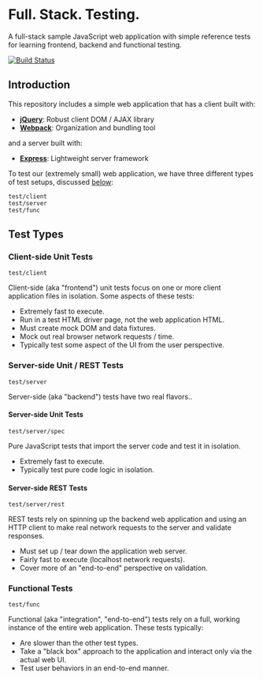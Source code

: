 Full. Stack. Testing.
=====================

A full-stack sample JavaScript web application with simple reference tests
for learning frontend, backend and functional testing.

[![Build Status][trav_img]][trav_site]

## Introduction

This repository includes a simple web application that has a client built with:

* **[jQuery](http://jquery.com/)**: Robust client DOM / AJAX library
* **[Webpack](http://webpack.github.io/)**: Organization and bundling tool

and a server built with:

* **[Express](http://expressjs.com/)**: Lightweight server framework

To test our (extremely small) web application, we have three different types
of test setups, discussed [below](#test-types):

```
test/client
test/server
test/func
```

## Test Types

### Client-side Unit Tests

`test/client`

Client-side (aka "frontend") unit tests focus on one or more client application
files in isolation. Some aspects of these tests:

* Extremely fast to execute.
* Run in a test HTML driver page, not the web application HTML.
* Must create mock DOM and data fixtures.
* Mock out real browser network requests / time.
* Typically test some aspect of the UI from the user perspective.


### Server-side Unit / REST Tests

`test/server`

Server-side (aka "backend") tests have two real flavors..

#### Server-side Unit Tests

`test/server/spec`

Pure JavaScript tests that import the server code and test it in isolation.

* Extremely fast to execute.
* Typically test pure code logic in isolation.

#### Server-side REST Tests

`test/server/rest`

REST tests rely on spinning up the backend web application and using an HTTP
client to make real network requests to the server and validate responses.

* Must set up / tear down the application web server.
* Fairly fast to execute (localhost network requests).
* Cover more of an "end-to-end" perspective on validation.


### Functional Tests

`test/func`

Functional (aka "integration", "end-to-end") tests rely on a full, working
instance of the entire web application. These tests typically:

* Are slower than the other test types.
* Take a "black box" approach to the application and interact only via the
  actual web UI.
* Test user behaviors in an end-to-end manner.



[trav]: https://travis-ci.org/
[trav_img]: https://api.travis-ci.org/FormidableLabs/full-stack-testing.svg
[trav_site]: https://travis-ci.org/FormidableLabs/full-stack-testing
